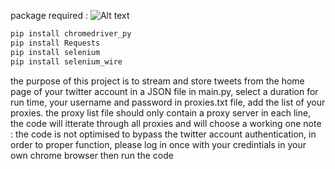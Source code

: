 package required :
![Alt text](https://i.ibb.co/18jJhCy/Screenshot-from-2024-01-18-11-06-06.png)
```bash
pip install chromedriver_py
pip install Requests
pip install selenium
pip install selenium_wire

```
the purpose of this project is to stream and store tweets from the home page of your twitter account in a JSON file
in main.py, select a duration for run time, your username and password
in proxies.txt file, add the list of your proxies. the proxy list file should only contain a proxy server in each line, the code will itterate through all proxies and
will choose a working one
note : the code is not optimised to bypass the twitter account authentication, in order to proper function, please log in
once with your credintials in your own chrome browser then run the code 

